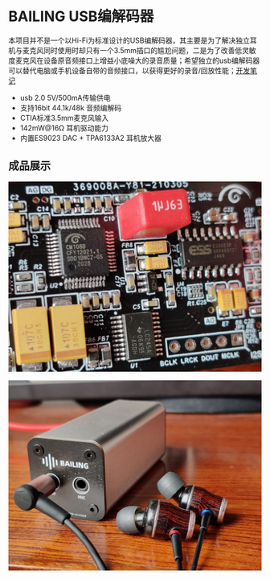 # BAILING USB编解码器

本项目并不是一个以Hi-Fi为标准设计的USB编解码器，其主要是为了解决独立耳机与麦克风同时使用时却只有一个3.5mm插口的尴尬问题，二是为了改善低灵敏度麦克风在设备原音频接口上增益小底噪大的录音质量；希望独立的usb编解码器可以替代电脑或手机设备自带的音频接口，以获得更好的录音/回放性能；[开发笔记](开发笔记.md)

* usb 2.0 5V/500mA传输供电
* 支持16bit 44.1k/48k 音频编解码
* CTIA标准3.5mm麦克风输入
* 142mW@16Ω 耳机驱动能力
* 内置ES9023 DAC + TPA6133A2 耳机放大器

## 成品展示

![PCB](./Datasheet/成品图/PCB特写.jpg)

![PCB](./Datasheet/成品图/成品.jpg)